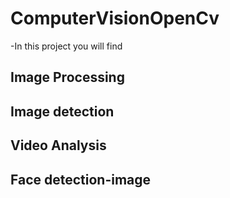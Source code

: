 # ComputerVisionOpenCv
-In this project you will find 
## Image Processing

## Image detection

## Video Analysis

## Face detection-image
